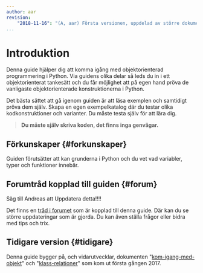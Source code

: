 ```yaml
---
author: aar
revision:
    "2018-11-16": "(A, aar) Första versionen, uppdelad av större dokument."
...
```

Introduktion
==================================

Denna guide hjälper dig att komma igång med objektorienterad programmering i Python. Via guidens olika delar så leds du in i ett objektorienterat tankesätt och du får möjlighet att på egen hand pröva de vanligaste objektorienterade konstruktionerna i Python. 

Det bästa sättet att gå igenom guiden är att läsa exemplen och samtidigt pröva dem själv. Skapa en egen exempelkatalog där du testar olika kodkonstruktioner och varianter. Du måste testa själv för att lära dig. 

<!--more-->

> **Du måste själv skriva koden, det finns inga genvägar.**



Förkunskaper {#forkunskaper}
-------------------------------------------------------------------------------

Guiden förutsätter att kan grunderna i Python och du vet vad variabler, typer och funktioner innebär.



Forumtråd kopplad till guiden {#forum}
----------------------------------

Säg till Andreas att Uppdatera detta!!!!

Det finns en [tråd i forumet](t/?) som är kopplad till denna guide. Där kan du se större uppdateringar som är gjorda. Du kan även ställa frågor eller bidra med tips och trix. 



Tidigare version {#tidigare}
----------------------------------

Denna guide bygger på, och vidarutvecklar, dokumenten "[kom-igang-med-objekt](kunskap/kom-igang-med-objekt)" och "[klass-relationer](kunskap/klass-relationer)" som kom ut första gången 2017.
